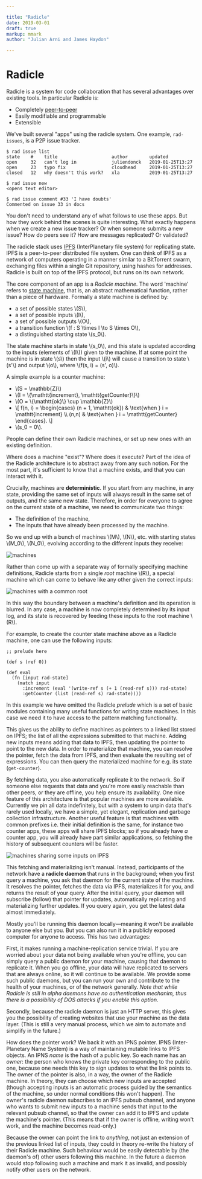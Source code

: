 ```yaml
---

title: "Radicle"
date: 2019-03-01
draft: true
markup: mmark
author: "Julian Arni and James Haydon"

---
```


# Radicle

Radicle is a system for code collaboration that has several advantages over
existing tools. In particular Radicle is:

- Completely [peer-to-peer](https://en.wikipedia.org/wiki/Peer-to-peer)
- Easily modifiable and programmable
- Extensible

We've built several "apps" using the radicle system. One example,
`rad-issues`, is a P2P issue tracker.

```
$ rad issue list
state    #    title                    author        updated
open     32   can't log in             juliendonck   2019-01-25T13:27
open     23   typo fix                 cloudhead     2019-01-25T13:27
closed   12   why doesn't this work?   xla           2019-01-25T13:27
```

```
$ rad issue new
<opens text editor>
```

```
$ rad issue comment #33 'I have doubts'
Commented on issue 33 in docs
```

You don't need to understand any of what follows to use these apps. But how
they work behind the scenes is quite interesting. What exactly happens when
we create a new issue tracker? Or when someone submits a new issue? How do peers
see it? How are messages replicated? Or validated?

The radicle stack uses [IPFS](https://ipfs.io/) (InterPlanetary file system) for
replicating state. IPFS is a peer-to-peer distributed file system. One can think
of IPFS as a network of computers operating in a manner similar to a BitTorrent
swarm, exchanging files within a single Git repository, using hashes for
addresses. Radicle is built on top of the IPFS protocol, but runs on its own
network.

The core component of an app is a *Radicle machine*. The word 'machine' refers
to [state machine](https://en.wikipedia.org/wiki/State_machine_replication),
that is, an abstract mathematical function, rather than a piece of
hardware. Formally a state machine is defined by:

- a set of possible states \\(S\\),
- a set of possible inputs \\(I\\),
- a set of possible outputs \\(O\\),
- a transition function \\(f : S \times I \to S \times O\\),
- a distinguished starting state \\(s_0\\).

The state machine starts in state \\(s_0\\), and this state is updated according
to the inputs (elements of \\(I\\)) given to the machine. If at some point the machine is
in state \\(s\\) then the input \\(i\\) will cause a transition to state
\\(s'\\) and output \\(o\\), where \\(f(s, i) = (s', o)\\).

A simple example is a counter machine:

- \\(S = \mathbb{Z}\\)
- \\(I = \\{\mathtt{increment}, \mathtt{getCounter}\\}\\)
- \\(O = \\{\mathtt{ok}\\} \cup \mathbb{Z}\\)
- \\[ f(n, i) = \begin{cases} (n + 1, \mathtt{ok}) & \text{when } i = \mathtt{increment} \\\ (n,n) & \text{when } i = \mathtt{getCounter} \end{cases}. \\]
- \\(s_0 = 0\\).

People can define their own Radicle machines, or set up new ones with an
existing definition.

Where does a machine "exist"? Where does it execute? Part of the idea of the
Radicle architecture is to abstract away from any such notion. For the
most part, it's sufficient to know that a machine exists, and that you can
interact with it.
<!-- TODO: improve flow / better locate this sentence -->

Crucially, machines are **deterministic**. If you start from any machine, in any
state, providing the same set of inputs will always result in the same set of
outputs, and the same new state. Therefore, in order for everyone to agree on
the current state of a machine, we need to communicate two things:

- The definition of the machine,
- The inputs that have already been processed by the machine.

So we end up with a bunch of machines \\(M\\), \\(N\\), etc. with starting
states \\(M_0\\), \\(N_0\\), evolving according to the different inputs they
receive:

![machines](/img/machines.png)

Rather than come up with a separate way of formally specifying machine
definitions, Radicle starts from a single *root* machine \\(R\\), a special
machine which can come to behave like any other given the correct inputs:

![machines with a common root](/img/machines-common-root.png)

In this way the boundary between a machine's definition and its operation
is blurred. In any case, a machine is now completely determined by its
input log, and its state is recovered by feeding these inputs to the root
machine \\(R\\).

For example, to create the counter state machine above as a Radicle machine, one
can use the following inputs:

```
;; prelude here

(def s (ref 0))

(def eval
  (fn [input rad-state]
    (match input
      :increment (eval '(write-ref s (+ 1 (read-ref s))) rad-state)
      :getCounter (list (read-ref s) rad-state))))
```

In this example we have omitted the Radicle *prelude* which is a set of basic
modules containing many useful functions for writing state machines. In this
case we need it to have access to the pattern matching functionality.

This gives us the ability to define machines as pointers to a linked
list stored on IPFS; the list of all the expressions submitted to that
machine. Adding new inputs means adding that data to IPFS, then updating the
pointer to point to the new data. In order to materialize that machine, you can
resolve the pointer, fetch the data from IPFS, and then evaluate the resulting set of
expressions. You can then query the materialized machine for
e.g. its state (`get-counter`).

<!-- TODO: IPFS linked list picture -->

By fetching data, you also automatically replicate it to the network. So if someone else requests that data
and you're more easily reachable than other peers, or they are offline,
you help ensure its availability. One nice feature of this architecture is that
popular machines are more available. Currently we pin all data
indefinitely, but with a system to unpin data that's rarely used locally, we
have a simple, yet elegant, replication and garbage collection
infrastructure. Another useful feature is that machines with common prefixes
i.e. their initial definition is the same, for instance two counter apps,
these apps will share IPFS blocks; so if you already have *a* counter app,
you will already have part similar applications, so fetching the history of subsequent counters will
be faster.

<!-- TODO: "but with a system to unpin data..." clause doesn't make it clear if this system exists yet -->
![machines sharing some inputs on IPFS](/img/machines-sharing.png)

This fetching and materializing isn't manual. Instead, participants of the
network have a **radicle daemon** that runs in the background; when you first
query a machine, you ask that daemon for the current state of the machine. It
resolves the pointer, fetches the data via IPFS, materializes it for you,
and returns the result of your query. After the initial query, your daemon will subscribe (follow)
that pointer for updates, automatically replicating and
materializing further updates. If you query again, you get the latest data
almost immediately.

Mostly you'll be running this daemon locally—meaning it won't be available to anyone
else but you. But you can also run it in a publicly exposed computer for anyone
to access. This has two advantages:

First, it makes running a machine-replication service trivial. If you are
worried about your data not being available when you're offline, you can
simply query a public daemon for your machine, causing that daemon to replicate it.
When you go offline, your data will have replicated to servers that are always
online, so it will continue to be available. We provide some such public daemons, but
you can run your own and contribute to the health of your machines, or of the
network generally. *Note that while Radicle is still in alpha daemons have no authentication mechanim, 
thus there is a possibility of DOS attacks if you enable this option.*

Secondly, because the radicle daemon is just an HTTP server, this gives you the
possibility of creating websites that use your machine as the data layer. (This
is still a very manual process, which we aim to automate and simplify in the future.)

How does the pointer work? We back it with an IPNS pointer. IPNS
(Inter-Planetary Name System) is a way of maintaining mutable links to IPFS
objects. An IPNS *name* is the hash of a public key. So each name has an
*owner*: the person who knows the private key corresponding to the public one,
because one needs this key to sign updates to what the link points to. The owner
of the pointer is also, in a way, the owner of the Radicle machine. In theory,
they can choose which new inputs are accepted (though accepting inputs is an
automatic process guided by the semantics of the machine, so under normal
conditions this won't happen). The owner's radicle daemon subscribes to an IPFS
pubsub channel, and anyone who wants to submit new inputs to a machine sends
that input to the relevant pubsub channel, so that the owner can add it to IPFS
and update the machine's pointer. (This means that if the owner is offline,
writing won't work, and the machine becomes read-only.)

Because the owner can point the link to *anything*, not just an extension of the
previous linked list of inputs, they could in theory re-write the history of
their Radicle machine. Such behaviour would be easily detectable by (the
daemon's of) other users following this machine. In the future a daemon would
stop following such a machine and mark it as invalid, and possibly notify other
users on the network.
